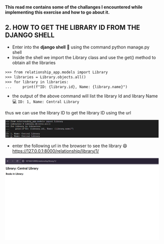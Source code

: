 **This read me contains some of the challanges I encountered while implementing this exercise and how to go about it.**

## 2. HOW TO GET THE LIBRARY ID FROM THE DJANGO SHELL
 - Enter into the **django shell** :shell: using the command python manage.py shell
 - Inside the shell we import the Library class and use the get() method to obtain all the libraries
 ```terminal
 >>> from relationship_app.models import Library
>>> libraries = Library.objects.all()
>>> for library in libraries:
...     print(f"ID: {library.id}, Name: {library.name}")

 ```
 - the output of the above command will list the library Id and library Name :computer:
 `ID: 1, Name: Central Library`
 
 thus we can use the library ID to get the library ID using the url 

![image of django shell](/django-models/LibraryProject/screenshot/django-shell.png)

- enter the following url in the browser to see the library :smile:
<https://127.0.0.1:8000/relationship/library/1/>

![image of the url opened in a browser](/django-models/LibraryProject/screenshot/image_in_browser.png)